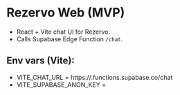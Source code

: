 # Rezervo Web (MVP)

- React + Vite chat UI for Rezervo.
- Calls Supabase Edge Function `/chat`.
 
## Env vars (Vite):
- VITE_CHAT_URL = https://<PROJECT-REF>.functions.supabase.co/chat
- VITE_SUPABASE_ANON_KEY = <your anon key>
